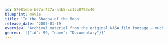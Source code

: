 ```yaml
---
id: 57081ebb-b67a-427a-a4b5-cc13b0793c40
blueprint: movie
title: 'In the Shadow of the Moon'
release_date: '2007-01-19'
overview: 'Archival material from the original NASA film footage – much of it seen for the first time – plus interviews with the surviving astronauts, including Jim Lovell, Dave Scott, John Young, Gene Cernan, Mike Collins, Buzz Aldrin, Alan Bean, Edgar Mitchell, Charlie Duke and Harrison Schmitt.'
genres: '[{"id": 99, "name": "Documentary"}]'
---
```

